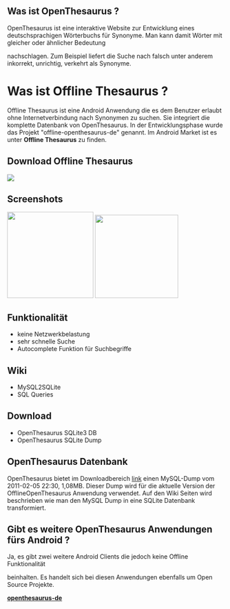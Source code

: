 ## Was ist OpenThesaurus ? ##
OpenThesaurus ist eine interaktive Website zur Entwicklung eines deutschsprachigen
Wörterbuchs für Synonyme. Man kann damit Wörter mit gleicher oder ähnlicher Bedeutung

nachschlagen. Zum Beispiel liefert die Suche nach falsch unter anderem inkorrekt,
unrichtig, verkehrt als Synonyme.

# Was ist Offline Thesaurus ? #
Offline Thesaurus ist eine Android Anwendung die es dem Benutzer erlaubt ohne Internetverbindung nach Synonymen zu suchen. Sie integriert die komplette Datenbank von OpenThesaurus. In der Entwicklungsphase wurde das Projekt "offline-openthesaurus-de" genannt. Im Android Market ist es unter **Offline Thesaurus** zu finden.

## Download Offline Thesaurus ##
[![](http://www.android.com/images/brand/60_avail_market_logo1.png)](http://market.android.com/details?id=de.offlinethesaurus)

## Screenshots ##
<img src='http://offline-openthesaurus-de.googlecode.com/files/pic1_thumb.jpg' width='200' />
<img src='http://offline-openthesaurus-de.googlecode.com/files/pic3_thumb.jpg' width='193' />



## Funktionalität ##
  * keine Netzwerkbelastung
  * sehr schnelle Suche
  * Autocomplete Funktion für Suchbegriffe

## Wiki ##
  * MySQL2SQLite
  * SQL Queries

## Download ##
  * OpenThesaurus SQLite3 DB
  * OpenThesaurus SQLite Dump


## OpenThesaurus Datenbank ##
OpenThesaurus bietet im Downloadbereich [link](http://www.openthesaurus.de/about/download) einen
MySQL-Dump vom 2011-02-05 22:30, 1,08MB. Dieser Dump wird für die aktuelle Version der OfflineOpenThesaurus Anwendung verwendet. Auf den Wiki Seiten wird beschrieben wie man den MySQL Dump in eine SQLite Datenbank transformiert.




## Gibt es weitere OpenThesaurus Anwendungen fürs Android ? ##

Ja, es gibt zwei weitere Android Clients die jedoch keine Offline Funktionalität

beinhalten. Es handelt sich bei diesen Anwendungen ebenfalls um Open Source Projekte.

**[openthesaurus-de](http://code.google.com/p/openthesaurus-de/)**

